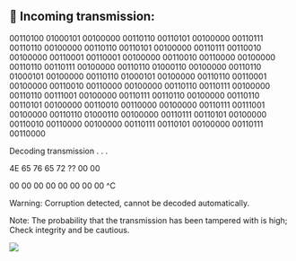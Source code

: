 ## 📡 Incoming transmission:

00110100 01000101 00100000 00110110 00110101 00100000 00110111 00110110
00100000 00110110 00110101 00100000 00110111 00110010 00100000 00110001
00110001 00100000 00110010 00110000 00100000 00110110 00110111 00100000
00110110 01000110 00100000 00110110 01000101 00100000 00110110 01000101
00100000 00110110 00110001 00100000 00110010 00110000 00100000 00110110
00110111 00100000 00110110 00111001 00100000 00110111 00110110 00100000
00110110 00110101 00100000 00110010 00110000 00100000 00110111 00111001
00100000 00110110 01000110 00100000 00110111 00110101 00100000 00110010
00110000 00100000 00110111 00110101 00100000 00110111 00110000

Decoding transmission . . .

4E 65 76 65 72 ?? 00 00

00 00 00 00 00 00 00 00 ^C

Warning: Corruption detected, cannot be decoded automatically.

Note: The probability that the transmission has been tampered with is high; Check integrity and be cautious.



[![](https://visitcount.itsvg.in/api?id=H4K0N42&icon=0&color=12)](https://visitcount.itsvg.in)
